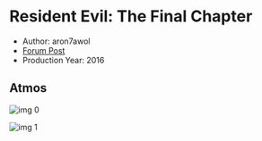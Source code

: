 # Resident Evil: The Final Chapter

* Author: aron7awol
* [Forum Post](https://www.avsforum.com/threads/bass-eq-for-filtered-movies.2995212/post-56922044)
* Production Year: 2016

## Atmos

![img 0](https://i.imgur.com/1EPMvE1.jpg)

![img 1](https://i.imgur.com/9cINhcm.png)

